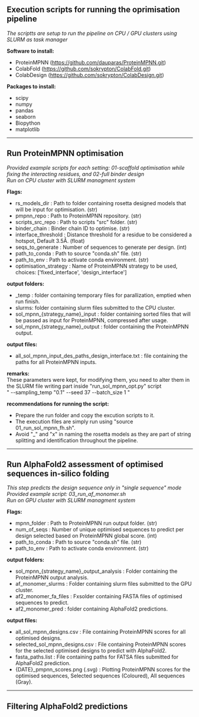 ## Execution scripts for running the oprimisation pipeline 
*The scriptts are setup to run the pipeline on CPU / GPU clusters using SLURM as task manager*

**Software to install:** 
- ProteinMPNN (https://github.com/dauparas/ProteinMPNN.git)
- ColabFold   (https://github.com/sokrypton/ColabFold.git)
- ColabDesign (https://github.com/sokrypton/ColabDesign.git)

**Packages to install:**
- scipy
- numpy
- pandas
- seaborn
- Biopython
- matplotlib

-----------------------------------------------------------------------------------------------------------------------------------------
## Run ProteinMPNN optimisation 
*Provided example scripts for each setting: 01-scaffold optimisation while fixing the interacting residues, and 02-full binder design* \
*Run on CPU cluster with SLURM managment system*

**Flags:**
- rs_models_dir         : Path to folder containing rosetta designed models that will be input for optimisation. (str)
- pmpnn_repo            : Path to ProteinMPNN repository. (str)
- scripts_src_repo      : Path to scripts "src" folder.   (str)
- binder_chain          : Binder chain ID to optimise.    (str)
- interface_threshold   : Distance threshold for a residue to be considered a hotspot, Default 3.5Å. (float)
- seqs_to_generate      : Number of sequences to generate per design. (int)
- path_to_conda         : Path to source "conda.sh" file.     (str)
- path_to_env           : Path to activate conda environment. (str)
- optimisation_strategy : Name of ProteinMPNN strategy to be used, choices: ['fixed_interface', 'design_interface']

**output folders:**
- _temp : folder containing temporary files for parallization, emptied when run finish.
- slurms: folder containing slurm files submitted to the CPU cluster.
- sol_mpnn_{strategy_name}_input  :  folder containing sorted files that will be passed as input for ProteinMPNN, compressed after usage.
- sol_mpnn_{strategy_name}_output : folder containing the ProteinMPNN output.

**output files:**
- all_sol_mpnn_input_des_paths_design_interface.txt : file containing the paths for all ProteinMPNN inputs.

**remarks:** \
These parameters were kept, for modifying them, you need to alter them in the SLURM file writing part inside "run_sol_mpnn_opt.py" script \
" --sampling_temp "0.1"  --seed 37  --batch_size 1 "

**recommendations for running the script:**
- Prepare the run folder and copy the excution scripts to it.
- The execution files are simply run using "source 01_run_sol_mpnn_fh.sh".
- Avoid "_" and "x" in naming the rosetta models as they are part of string splitting and identification throughout the pipeline. 

-----------------------------------------------------------------------------------------------------------------------------------------
## Run AlphaFold2 assessment of optimised sequences in-silico folding  
*This step predicts the design sequence only in "single sequence" mode* \
*Provided example script: 03_run_af_monomer.sh* \
*Run on GPU cluster with SLURM managment system*

**Flags:**
- mpnn_folder   : Path to ProteinMPNN run output folder. (str)
- num_of_seqs   : Number of unique optimised sequences to predict per design selected based on ProteinMPNN global score.  (int)
- path_to_conda : Path to source "conda.sh" file.     (str)
- path_to_env   : Path to activate conda environment. (str)

**output folders:**
- sol_mpnn_{strategy_name}_output_analysis : Folder containing the ProteinMPNN output analysis.
- af_monomer_slurms : Folder containing slurm files submitted to the GPU cluster.
- af2_monomer_fa_files : Fxsolder containing FASTA files of optimised sequences to predict.
- af2_monomer_pred : folder containing AlphaFold2 predictions.

**output files:**
- all_sol_mpnn_designs.csv      : File containing ProteinMPNN scores for all optimised designs.
- selected_sol_mpnn_designs.csv : File containing ProteinMPNN scores for the selected optimised designs to predict with AlphaFold2.
- fasta_paths.list : File containing paths for FATSA files submitted for AlphaFold2 prediction.
- {DATE}_pmpnn_scores.png (.svg) : Plotting ProteinMPNN scores for the optimised sequences, Selected sequences (Coloured), All sequences (Gray).

-----------------------------------------------------------------------------------------------------------------------------------------
## Filtering AlphaFold2 predictions

